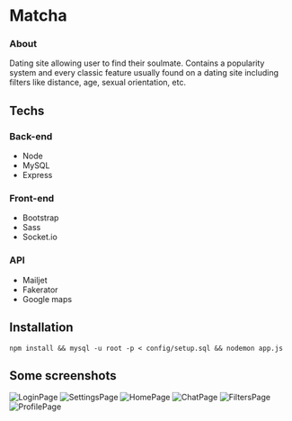# Matcha

### About

Dating site allowing user to find their soulmate. Contains a popularity system and every classic feature usually found on a dating site including filters like distance, age, sexual orientation, etc.

## Techs

### Back-end

- Node
- MySQL
- Express

### Front-end

- Bootstrap
- Sass
- Socket.io

### API

- Mailjet
- Fakerator
- Google maps

## Installation

`npm install && mysql -u root -p < config/setup.sql && nodemon app.js`

## Some screenshots

![LoginPage](https://i.imgur.com/zMwgnwJ.png)
![SettingsPage](https://i.imgur.com/k03A3UF.png)
![HomePage](https://i.imgur.com/e58lae1.png)
![ChatPage](https://i.imgur.com/CYoAN5r.png)
![FiltersPage](https://i.imgur.com/LfzTtvH.png)
![ProfilePage](https://i.imgur.com/V5gpBD8.png)

